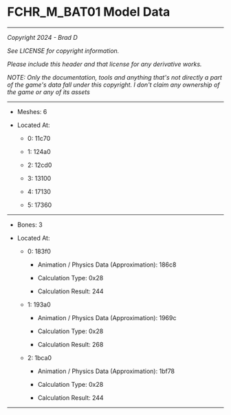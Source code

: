 # FCHR_M_BAT01 Model Data

---

*Copyright 2024 - Brad D*

*See LICENSE for copyright information.*

*Please include this header and that license for any derivative works.*

*NOTE: Only the documentation, tools and anything that's not directly a part of the game's data fall under this copyright. I don't claim any ownership of the game or any of its assets*

---

* Meshes: 6

* Located At:

  * 0: 11c70

  * 1: 124a0

  * 2: 12cd0

  * 3: 13100

  * 4: 17130

  * 5: 17360

---

* Bones: 3

* Located At:

  * 0: 183f0

    * Animation / Physics Data (Approximation): 186c8

    * Calculation Type: 0x28

    * Calculation Result: 244

  * 1: 193a0

    * Animation / Physics Data (Approximation): 1969c

    * Calculation Type: 0x28

    * Calculation Result: 268

  * 2: 1bca0

    * Animation / Physics Data (Approximation): 1bf78

    * Calculation Type: 0x28

    * Calculation Result: 244

---

